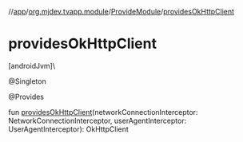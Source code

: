 //[app](../../../index.md)/[org.mjdev.tvapp.module](../index.md)/[ProvideModule](index.md)/[providesOkHttpClient](provides-ok-http-client.md)

# providesOkHttpClient

[androidJvm]\

@Singleton

@Provides

fun [providesOkHttpClient](provides-ok-http-client.md)(networkConnectionInterceptor: NetworkConnectionInterceptor, userAgentInterceptor: UserAgentInterceptor): OkHttpClient
